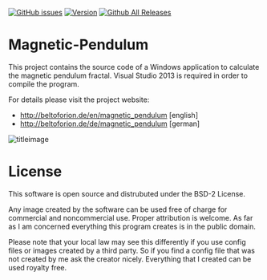 [![GitHub issues](https://img.shields.io/github/issues/beltoforion/Magnetic-Pendulum.svg?maxAge=360)](https://github.com/beltoforion/Magnetic-Pendulum/issues)
[![Version](https://img.shields.io/github/release/beltoforion/Magnetic-Pendulum.svg?maxAge=360)](https://github.com/beltoforion/Magnetic-Pendulum/releases/tag/v1.3)
[![Github All Releases](https://img.shields.io/github/downloads/beltoforion/Magnetic-Pendulum/total.svg)](https://github.com/beltoforion/Magnetic-Pendulum/releases/tag/v1.3)
# Magnetic-Pendulum

This project contains the source code of a Windows application to calculate the 
magnetic pendulum fractal. Visual Studio 2013 is required in order to compile the 
program.

For details please visit the project website:

* http://beltoforion.de/en/magnetic_pendulum [english]
* http://beltoforion.de/de/magnetic_pendulum [german]

![titleimage](https://beltoforion.de/en/magnetic_pendulum/images/magpend.jpg)

# License 

This software is open source and distrubuted under the BSD-2 License. 

Any image created by the software can be used free of charge for commercial 
and noncommercial use. Proper attribution is welcome. As far as I am concerned
everything this program creates is in the public domain. 

Please note that your local law may see this differently if you use config files 
or images created by a third party. So if you find a config file that was not created 
by me ask the creator nicely. Everything that I created can be used royalty free.
